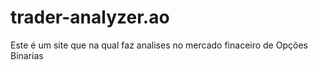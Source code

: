 # trader-analyzer.ao
Este é um site que na qual faz analises no mercado finaceiro de Opções Binarias 
